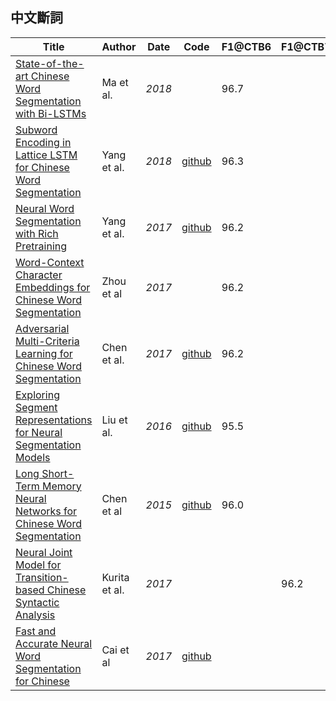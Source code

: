 ##  中文斷詞

| Title                                                                                                                   | Author        | Date   | Code                                                                              | F1@CTB6 | F1@CTB7 | F1@AS | F1@CityU | F1@PKU | F1@MSR | Labels | Status   |
|-------                                                                                                                  | ---           | ---    | ---                                                                               | ---     | ---     | ---   | ---      | ---    | ---    | ---    | ---------|
| [State-of-the-art Chinese Word Segmentation with Bi-LSTMs](https://aclweb.org/anthology/D18-1529)                       | Ma et al.     | _2018_ |                                                                                   | 96.7    |         |       |          |        |        |        |          |
| [Subword Encoding in Lattice LSTM for Chinese Word Segmentation](https://arxiv.org/pdf/1810.12594.pdf)                  | Yang et al.   | _2018_ | [github](https://github.com/jiesutd/SubwordEncoding-CWS)                          | 96.3    |         |       |          |        |        |        |          |
| [Neural Word Segmentation with Rich Pretraining](http://aclweb.org/anthology/P17-1078)                                  | Yang et al.   | _2017_ | [github](https://github.com/jiesutd/RichWordSegmentor)                            | 96.2    |         |       |          |        |        |        |          |
| [Word-Context Character Embeddings for Chinese Word Segmentation](https://www.aclweb.org/anthology/D17-1079)            | Zhou et al    | _2017_ |                                                                                   |96.2     |         |       |          |        |        |        |          |
| [Adversarial Multi-Criteria Learning for Chinese Word Segmentation](http://aclweb.org/anthology/P17-1110)               | Chen et al.   | _2017_ | [github](https://github.com/FudanNLP/adversarial-multi-criteria-learning-for-CWS) | 96.2    |         |       |          |        |        |        |          |
| [Exploring Segment Representations for Neural Segmentation Models](https://www.ijcai.org/Proceedings/16/Papers/409.pdf) | Liu et al.    | _2016_ | [github](https://github.com/Oneplus/segrep-for-nn-semicrf)                        | 95.5    |         |       |          |        |        |        |          |
| [Long Short-Term Memory Neural Networks for Chinese Word Segmentation](http://www.aclweb.org/anthology/D15-1141)        | Chen et al    | _2015_ | [github](https://github.com/FudanNLP/CWS_LSTM)                                    | 96.0    |         |       |          |        |        |        |          |
| [Neural Joint Model for Transition-based Chinese Syntactic Analysis](http://www.aclweb.org/anthology/P17-1111)          | Kurita et al. | _2017_ |                                                                                   |         |96.2     |       |          |        |        |        |          |
| [Fast and Accurate Neural Word Segmentation for Chinese](http://aclweb.org/anthology/P17-2096)                          | Cai et al     | _2017_ | [github](https://github.com/jcyk/greedyCWS)                                       |         |         | 95.3  |          |        |        |        |          |
